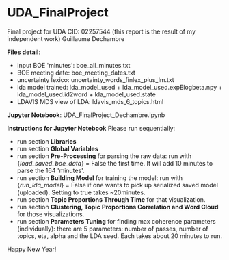 # UDA_FinalProject
Final project for UDA 
CID: 02257544 (this report is the result of my independent work)
Guillaume Dechambre

**Files detail**:
-  input BOE 'minutes':     boe_all_minutes.txt
-  BOE meeting date:        boe_meeting_dates.txt
-  uncertainty lexico:      uncertainty_words_finlex_plus_lm.txt
-  lda model trained:       lda_model_used + lda_model_used.expElogbeta.npy + lda_model_used.id2word + lda_model_used.state
-  LDAVIS MDS view of LDA:  ldavis_mds_6_topics.html

**Jupyter Notebook**:       UDA_FinalProject_Dechambre.ipynb

**Instructions for Jupyter Notebook**
Please run sequentially:
-  run section **Libraries**
-  run section **Global Variables**
-  run section **Pre-Processing** for parsing the raw data: run with {_load_saved_boe_data_} = False the first time. It will add 10 minutes to parse the 164 'minutes'.
-  run section **Building Model** for training the model: run with {_run_lda_model_} = False if one wants to pick up serialized saved model (uploaded). Setting to true takes ~20minutes.
-  run section **Topic Proportions Through Time** for that visualization.
-  run section **Clustering, Topic Proportions Correlation and Word Cloud** for those visualizations.
-  run section **Parameters Tuning** for finding max coherence parameters (individually): there are 5 parameters: number of passes, number of topics, eta, alpha and the LDA seed. Each takes about 20 minutes to run.


Happy New Year!
